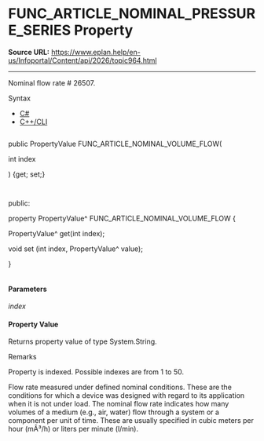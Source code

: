 # FUNC_ARTICLE_NOMINAL_PRESSURE_SERIES Property

**Source URL:** https://www.eplan.help/en-us/Infoportal/Content/api/2026/topic964.html

---

Nominal flow rate # 26507.

Syntax

- [C#](#i-syntax-CS)
- [C++/CLI](#i-syntax-CPP2005)

```
```
public PropertyValue FUNC_ARTICLE_NOMINAL_VOLUME_FLOW( 

   int index

) {get; set;}
```
```

```
```
public:

property PropertyValue^ FUNC_ARTICLE_NOMINAL_VOLUME_FLOW {

   PropertyValue^ get(int index);

   void set (int index, PropertyValue^ value);

}
```
```

#### Parameters

*index*

#### Property Value

Returns property value of type System.String.

Remarks

Property is indexed. Possible indexes are from 1 to 50.

Flow rate measured under defined nominal conditions. These are the conditions for which a device was designed with regard to its application when it is not under load. The nominal flow rate indicates how many volumes of a medium (e.g., air, water) flow through a system or a component per unit of time. These are usually specified in cubic meters per hour (mÂ³/h) or liters per minute (l/min).
